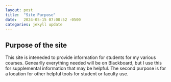 ```yaml
---
layout: post
title:  "Site Purpose"
date:   2024-05-15 07:00:52 -0500
categories: jekyll update
---
```


## Purpose of the site
This site is inteneded to provide information for students for my various courses.  Genearlly everything needed will be on Blackboard, but I use this for supplemental information that may be helpful.  The second purpose is for a location for other helpful tools for student or faculty use.
